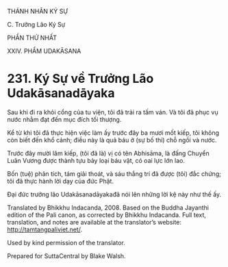 THÁNH NHÂN KÝ SỰ

C. Trưởng Lão Ký Sự

PHẦN THỨ NHẤT

XXIV. PHẨM UDAKĀSANA

# 231\. Ký Sự về Trưởng Lão Udakāsanadāyaka

Sau khi đi ra khỏi cổng của tu viện, tôi đã trải ra tấm ván. Và tôi đã phục vụ nước nhằm đạt đến mục đích tối thượng.

Kể từ khi tôi đã thực hiện việc làm ấy trước đây ba mươi mốt kiếp, tôi không còn biết đến khổ cảnh; điều này là quả báu ở (sự bố thí) chỗ ngồi và nước.

Trước đây mười lăm kiếp, (tôi đã là) vị có tên Abhisāma, là đấng Chuyển Luân Vương được thành tựu bảy loại báu vật, có oai lực lớn lao.

Bốn (tuệ) phân tích, tám giải thoát, và sáu thắng trí đã được (tôi) đắc chứng; tôi đã thực hành lời dạy của đức Phật.

Đại đức trưởng lão Udakāsanadāyakađã nói lên những lời kệ này như thế ấy.

Translated by Bhikkhu Indacanda, 2008. Based on the Buddha Jayanthi edition of the Pali canon, as corrected by Bhikkhu Indacanda. Full text, translation, and notes are available at the translator’s website: http://tamtangpaliviet.net/.

Used by kind permission of the translator.

Prepared for SuttaCentral by Blake Walsh.